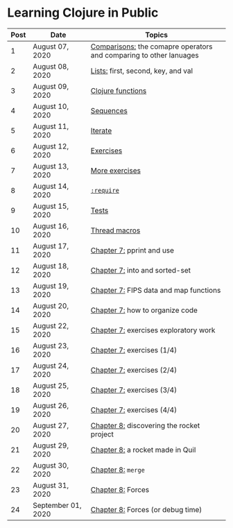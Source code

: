 # Learning Clojure in Public


| Post | Date              | Topics                                          |
| ---- | ----------------- | ----------------------------------------------- |
| 1    | August 07, 2020 | [Comparisons:](posts/2020-08-07.md) the comapre operators and comparing to other lanuages  |
| 2    | August 08, 2020 | [Lists:](posts/2020-08-08.md) first, second, key, and val  |
| 3    | August 09, 2020 | [Clojure functions](posts/2020-08-09.md) |
| 4    | August 10, 2020 | [Sequences](posts/2020-08-10.md) |
| 5    | August 11, 2020 | [Iterate](posts/2020-08-11.md) |
| 6    | August 12, 2020 | [Exercises](posts/2020-08-12.md) |
| 7    | August 13, 2020 | [More exercises](posts/2020-08-13.md) |
| 8    | August 14, 2020 | [`:require`](posts/2020-08-14.md) |
| 9    | August 15, 2020 | [Tests](posts/2020-08-15.md) |
| 10   | August 16, 2020 | [Thread macros](posts/2020-08-16.md) |
| 11   | August 17, 2020 | [Chapter 7:](posts/2020-08-17.md) pprint and use |
| 12   | August 18, 2020 | [Chapter 7:](posts/2020-08-18.md) into and sorted-set |
| 13   | August 19, 2020 | [Chapter 7:](posts/2020-08-19.md) FIPS data and map functions |
| 14   | August 20, 2020 | [Chapter 7:](posts/2020-08-20.md) how to organize code |
| 15   | August 22, 2020 | [Chapter 7:](posts/2020-08-22.md) exercises exploratory work |
| 16   | August 23, 2020 | [Chapter 7:](posts/2020-08-23.md) exercises (1/4) |
| 17   | August 24, 2020 | [Chapter 7:](posts/2020-08-24.md) exercises (2/4) |
| 18   | August 25, 2020 | [Chapter 7:](posts/2020-08-25.md) exercises (3/4) |
| 19   | August 26, 2020 | [Chapter 7:](posts/2020-08-26.md) exercises (4/4) |
| 20   | August 27, 2020 | [Chapter 8:](posts/2020-08-27.md) discovering the rocket project |
| 21   | August 29, 2020 | [Chapter 8:](posts/2020-08-29.md) a rocket made in Quil |
| 22   | August 30, 2020 | [Chapter 8:](posts/2020-08-30.md) `merge` |
| 23   | August 31, 2020 | [Chapter 8:](posts/2020-08-31.md) Forces |
| 24   | September 01, 2020 | [Chapter 8:](posts/2020-09-01.md) Forces (or debug time) |
